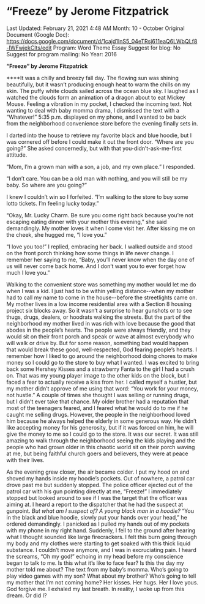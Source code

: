 # “Freeze” by Jerome Fitzpatrick

Last Updated: February 21, 2021 4:48 AM
Month: 10 - October
Original Document (Google Doc): https://docs.google.com/document/d/1cajd1InS5_04eTRsj611eaQ6LWbQLf8-IWFwjekClts/edit
Program: Word Theme Essay
Suggest for blog: No
Suggest for program mailing: No
Year: 2016

**“Freeze” by Jerome Fitzpatrick**

****It was a chilly and breezy fall day. The flowing sun was shining beautifully, but it wasn’t producing enough heat to warm the chills on my skin. The puffy white clouds sailed across the ocean blue sky. I laughed as I watched the clouds form an animation of a dragon about to eat Mickey Mouse. Feeling a vibration in my pocket, I checked the incoming text. Not wanting to deal with baby momma drama, I dismissed the text with a “Whatever!” 5:35 p.m. displayed on my phone, and I wanted to be back from the neighborhood convenience store before the evening finally sets in.

I darted into the house to retrieve my favorite black and blue hoodie, but I was cornered off before I could make it out the front door. “Where are you going?” She asked concernedly, but with that you-didn’t-ask-me-first attitude.

“Mom, I’m a grown man with a son, a job, and my own place.” I responded.

“I don’t care. You can be a old man with nothing, and you will still be my baby. So where are you going?”

I knew I couldn’t win so I forfeited. “I’m walking to the store to buy some lotto tickets. I’m feeling lucky today.”

“Okay, Mr. Lucky Charm. Be sure you come right back because you’re not escaping eating dinner with your mother this evening,” she said demandingly. My mother loves it when I come visit her. After kissing me on the cheek, she hugged me, “I love you.”

“I love you too!” I replied, embracing her back. I walked outside and stood on the front porch thinking how some things in life never change. I remember her saying to me, “Baby, you’ll never know when the day one of us will never come back home. And I don’t want you to ever forget how much I love you.”

Walking to the convenient store was something my mother would let me do when I was a kid. I just had to be within yelling distance--when my mother had to call my name to come in the house--before the streetlights came on. My mother lives in a low income residential area with a Section 8 housing project six blocks away. So it wasn’t a surprise to hear gunshots or to see thugs, drugs, dealers, or hoodrats walking the streets. But the part of the neighborhood my mother lived in was rich with love because the good that abodes in the people’s hearts. The people were always friendly, and they would sit on their front porch and speak or wave at almost everybody who will walk or drive by. But for some reason, something bad would happen that would break these good, well-respected, God fearing people’s hearts. I remember how I liked to go around the neighborhood doing chores to make money so I could go to the store to buy what I wanted. I was excited to bring back some Hershey Kisses and a strawberry Fanta to the girl I had a crush on. That was my young player image to the other kids on the block, but I faced a fear to actually receive a kiss from her. I called myself a hustler, but my mother didn’t approve of me using that word: “You work for your money, not hustle.” A couple of times she thought I was selling or running drugs, but I didn’t ever take that chance. My older brother had a reputation that most of the teenagers feared, and I feared what he would do to me if he caught me selling drugs. However, the people in the neighborhood loved him because he always helped the elderly in some generous way. He didn’t like accepting money for his generosity, but if it was forced on him, he will give the money to me so I could go to the store. It was our secret. It was still amazing to walk through the neighborhood seeing the kids playing and the people who had grown older in this chaotic world sit on their porch waving at me, but being faithful church goers and believers, they were at peace with their lives.

As the evening grew closer, the air became colder. I put my hood on and shoved my hands inside my hoodie’s pockets. Out of nowhere, a patrol car drove past me but suddenly stopped. The police officer ejected out of the patrol car with his gun pointing directly at me, “Freeze!” I immediately stopped but looked around to see if I was the target that the officer was aiming at. I heard a report to the dispatcher that he had the suspect at gunpoint. *But what am I suspect of? A young black man in a hoodie?* “You in the black and blue hoodie, slowly put your hands over your head,” he ordered demandingly. I panicked as I pulled my hands out of my pockets with my phone in my right hand. Suddenly, I fell to the ground after hearing what I thought sounded like large firecrackers. I felt this burn going through my body and my clothes were starting to get soaked with this thick liquid substance. I couldn’t move anymore, and I was in excruciating pain. I heard the screams, “Oh my god!” echoing in my head before my conscience began to talk to me. Is this what it’s like to face fear? Is this the day my mother told me about? The text from my baby’s momma. Who’s going to play video games with my son? What about my brother? Who’s going to tell my mother that I’m not coming home? Her kisses. Her hugs. Her I love yous. God forgive me. I exhaled my last breath. In reality, I woke up from this dream. Or did I?